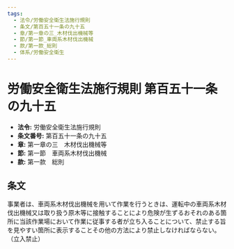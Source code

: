 ```yaml
---
tags:
  - 法令/労働安全衛生法施行規則
  - 条文/第百五十一条の九十五
  - 章/第一章の三_木材伐出機械等
  - 節/第一節_車両系木材伐出機械
  - 款/第一款_総則
  - 体系/労働安全衛生
---
```

# 労働安全衛生法施行規則 第百五十一条の九十五

- **法令:** 労働安全衛生法施行規則
- **条文番号:** 第百五十一条の九十五
- **章:** 第一章の三　木材伐出機械等
- **節:** 第一節　車両系木材伐出機械
- **款:** 第一款　総則

## 条文
事業者は、車両系木材伐出機械を用いて作業を行うときは、運転中の車両系木材伐出機械又は取り扱う原木等に接触することにより危険が生ずるおそれのある箇所に当該作業場において作業に従事する者が立ち入ることについて、禁止する旨を見やすい箇所に表示することその他の方法により禁止しなければならない。
（立入禁止）

